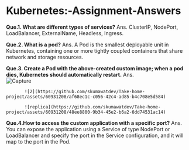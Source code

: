 # Kubernetes:-Assignment-Answers

**Que.1. What are different types of services?**
      Ans.  ClusterIP, NodePort, LoadBalancer, ExternalName, Headless, Ingress.

**Que.2. What is a pod?**
      Ans.  A Pod is the smallest deployable unit in Kubernetes, containing one or more tightly coupled containers that share network and storage resources.
      
**Que.3. Create a Pod with the above-created custom image; when a pod dies, Kubernetes should automatically restart.**
      Ans.   
           ![Capture](https://github.com/skumawatdev/Take-home-project/assets/60931208/3dcd93e7-dee5-499a-b0b4-0da9c0091d05)
           
           ![2](https://github.com/skumawatdev/Take-home-project/assets/60931208/af68ec1c-c056-42c4-ad85-b4c708e5d584)
           
           ![replica](https://github.com/skumawatdev/Take-home-project/assets/60931208/48ee8800-9b34-45e2-b6a2-6dd74531ac14)





**Que.4.How to access the custom application with a specific port?**
      Ans.  You can expose the application using a Service of type NodePort or LoadBalancer and specify the port in the Service configuration, 
      and it will map to the port in the Pod.


